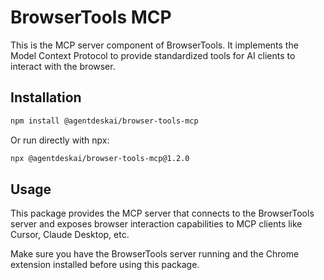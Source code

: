 # BrowserTools MCP

This is the MCP server component of BrowserTools. It implements the Model Context Protocol to provide standardized tools for AI clients to interact with the browser.

## Installation

```bash
npm install @agentdeskai/browser-tools-mcp
```

Or run directly with npx:

```bash
npx @agentdeskai/browser-tools-mcp@1.2.0
```

## Usage

This package provides the MCP server that connects to the BrowserTools server and exposes browser interaction capabilities to MCP clients like Cursor, Claude Desktop, etc.

Make sure you have the BrowserTools server running and the Chrome extension installed before using this package.